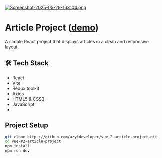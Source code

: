 [![Screenshot-2025-05-29-163104.png](https://i.postimg.cc/bNfgbDfp/Screenshot-2025-05-29-163104.png)](https://postimg.cc/9z1yHffn)

# Article Project ([demo](https://react-2-article-project.vercel.app/))

A simple React project that displays articles in a clean and responsive layout.

## 🛠 Tech Stack

- React
- Vite
- Redux toolkit
- Axios
- HTML5 & CSS3
- JavaScript
-  

## Project Setup

```bash
git clone https://github.com/azykdeveloper/vue-2-article-project.git
cd vue-#2-article-project
npm install
npm run dev
